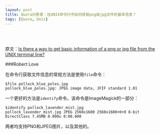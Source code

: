 ```yaml
---
layout: post
title: Quora问答录：在UNIX命令行中如何获取png或jpg文件的基本信息？
tags: [Quora, Unix]
---
```

<br />

<br />

原文：[Is there a way to get basic information of a png or jpg file from the UNIX terminal line?](http://www.quora.com/Unix/Is-there-a-way-to-get-basic-information-of-a-png-or-jpg-file-from-the-UNIX-terminal-line)

###Robert Love

在命令行获取文件信息的常规方法是使用`file`命令：

    $file pollock_blue_poles.jpg
    pollock_blue_poles.jpg: JPEG image data, JFIF standard 1.01

一个更好的方法是`identify`命令，该命令是ImageMagick的一部分：

    $identify pollock_lavender_mist.jpg
    pollock_lavender_mist.jpg JPEG 2560x1600 2560x1600+0+0 8-bit DirectClass 7.45MB 0.000u 0:00.000

两者均支持PNG和JPEG图片，以及其他的。
